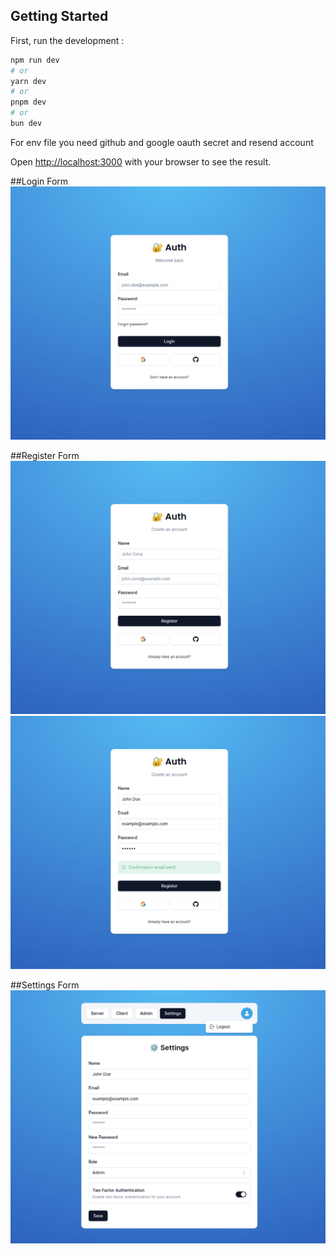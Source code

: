 ## Getting Started

First, run the development :

```bash
npm run dev
# or
yarn dev
# or
pnpm dev
# or
bun dev
```

For env file you need github and google oauth secret and resend account

Open [http://localhost:3000](http://localhost:3000) with your browser to see the result.

##Login Form
![](https://github.com/Kananoro/nextjs-auth/blob/main/public/auth-login.png)

##Register Form
![](https://github.com/Kananoro/nextjs-auth/blob/main/public/auth-register.png?raw=true)
![](https://github.com/Kananoro/nextjs-auth/blob/main/public/auth-register-confirm.png?raw=true)

##Settings Form
![](https://github.com/Kananoro/nextjs-auth/blob/main/public/auth-settings.png?raw=true)
